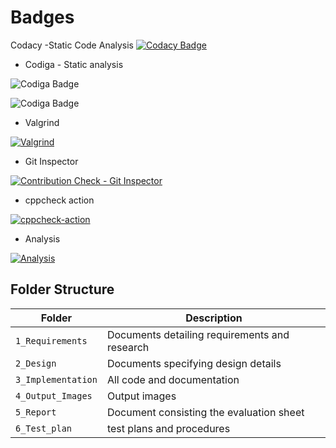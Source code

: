 # Badges
Codacy -Static Code Analysis
 [![Codacy Badge](https://app.codacy.com/project/badge/Grade/5c7d7beb99254d94bd51759be67125d6)](https://www.codacy.com/gh/Sachinrudra/MiniProject_Template/dashboard?utm_source=github.com&amp;utm_medium=referral&amp;utm_content=Sachinrudra/MiniProject_Template&amp;utm_campaign=Badge_Grade)


* Codiga - Static analysis

![Codiga Badge](https://api.codiga.io/project/32285/score/svg)

![Codiga Badge](https://api.codiga.io/project/32285/status/svg)

* Valgrind

[![Valgrind](https://github.com/Sachinrudra/MiniProject_Template/actions/workflows/valgrind.yml/badge.svg)](https://github.com/Sachinrudra/MiniProject_Template/actions/workflows/valgrind.yml)



* Git Inspector

[![Contribution Check - Git Inspector](https://github.com/Sachinrudra/MiniProject_Template/actions/workflows/git_inspector.yml/badge.svg)](https://github.com/Sachinrudra/MiniProject_Template/actions/workflows/git_inspector.yml)


* cppcheck action

[![cppcheck-action](https://github.com/Sachinrudra/M1_Vending_Machine/actions/workflows/cppcheck-action.yml/badge.svg)](https://github.com/Sachinrudra/M1_Vending_Machine/actions/workflows/cppcheck-action.yml)

* Analysis

[![Analysis](https://github.com/Sachinrudra/M1_Vending_Machine/actions/workflows/Analysis.yml/badge.svg)](https://github.com/Sachinrudra/M1_Vending_Machine/actions/workflows/Analysis.yml)


## Folder Structure
Folder             | Description
-------------------| -----------------------------------------
`1_Requirements`   | Documents detailing requirements and research
`2_Design`         | Documents specifying design details
`3_Implementation` | All code and documentation
`4_Output_Images`  | Output images 
`5_Report`         |Document consisting the evaluation sheet
`6_Test_plan`      |test plans and procedures


